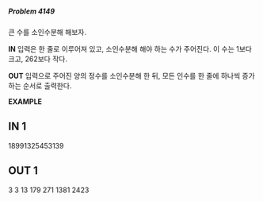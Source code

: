 #####   Problem 4149  ######
큰 수를 소인수분해 해보자.


 **IN** 
입력은 한 줄로 이루어져 있고, 소인수분해 해야 하는 수가 주어진다. 이 수는 1보다 크고, 262보다 작다.


 **OUT** 
입력으로 주어진 양의 정수를 소인수분해 한 뒤, 모든 인수를 한 줄에 하나씩 증가하는 순서로 출력한다.


 **EXAMPLE** 
## IN 1 ###
18991325453139
## OUT 1 ###
3
3
13
179
271
1381
2423

